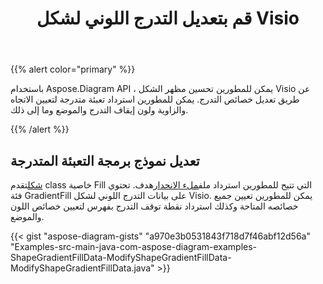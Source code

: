 ﻿---
title: قم بتعديل التدرج اللوني لشكل Visio
type: docs
weight: 10
url: /ar/java/modify-the-gradient-of-a-visio-shape/
---
{{% alert color="primary" %}} 

باستخدام Aspose.Diagram API ، يمكن للمطورين تحسين مظهر الشكل Visio عن طريق تعديل خصائص التدرج. يمكن للمطورين استرداد تعبئة متدرجة لتعيين الاتجاه والزاوية ولون إيقاف التدرج والموضع وما إلى ذلك.

{{% /alert %}} 
## **تعديل نموذج برمجة التعبئة المتدرجة**
[شكل](https://reference.aspose.com/diagram/java/com.aspose.diagram/shape)تقدم class خاصية Fill التي تتيح للمطورين استرداد ملف[ملء الانحدار](https://reference.aspose.com/diagram/java/com.aspose.diagram/gradientfill)هدف. تحتوي فئة GradientFill على بيانات التدرج اللوني لشكل Visio. يمكن للمطورين تعيين جميع خصائصه المتاحة وكذلك استرداد نقطة توقف التدرج بفهرس لتعيين خصائص اللون والموضع.

{{< gist "aspose-diagram-gists" "a970e3b0531843f718d7f46abf12d56a" "Examples-src-main-java-com-aspose-diagram-examples-ShapeGradientFillData-ModifyShapeGradientFillData-ModifyShapeGradientFillData.java" >}}
